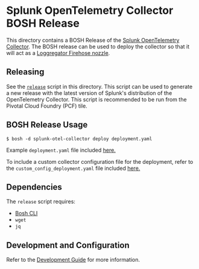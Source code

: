 # Splunk OpenTelemetry Collector BOSH Release

This directory contains a BOSH Release of the [Splunk OpenTelemetry Collector](https://github.com/signalfx/splunk-otel-collector).
The BOSH release can be used to deploy the collector so that it will act as a [Loggregator Firehose nozzle](https://docs.vmware.com/en/VMware-Tanzu-Operations-Manager/3.0/tile-dev-guide/nozzle.html).

## Releasing

See the [`release`](./release) script in this directory. This script can be used to
generate a new release with the latest version of Splunk's distribution of the
OpenTelemetry Collector. This script is recommended to be run from the Pivotal
Cloud Foundry (PCF) tile.

## BOSH Release Usage

```shell
$ bosh -d splunk-otel-collector deploy deployment.yaml
```
Example `deployment.yaml` file included [here.](./example/deployment.yaml)

To include a custom collector configuration file for the deployment, refer to
the `custom_config_deployment.yaml` file included
[here.](./example/custom_config_deployment.yaml)

## Dependencies

The `release` script requires:

- [Bosh CLI](https://bosh.io/docs/cli-v2-install/)
- `wget`
- `jq`

## Development and Configuration

Refer to the [Development Guide](./DEVELOPMENT.md) for more information.
